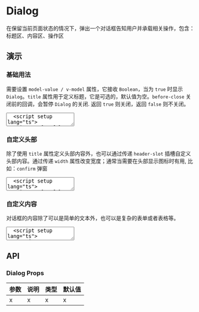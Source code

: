 # Dialog

在保留当前页面状态的情况下，弹出一个对话框告知用户并承载相关操作，包含：标题区、内容区、操作区

## 演示

<script setup lang="ts">
  import { ref } from 'vue'
  import { Dialog, AlertDialog, Button, InfoIcon } from "../../src"

  const show = ref(false)
  const show1 = ref(false)
  const show3 = ref(false)
  const show4 = ref(false)

  function handleBeforeClose(type: 'cancel' | 'close' | 'ok', done) {
    if (type === 'ok') {
      console.log('ok')
      // 模拟数据提交
      setTimeout(() => {
        done()
      }, 1000);
    } else {
      done()
    }
  }
</script>

### 基础用法

需要设置 `model-value / v-model` 属性，它接收 `Boolean`，当为 `true` 时显示 `Dialog`。`title` 属性用于定义标题，它是可选的，默认值为空。`before-close` 关闭前的回调，会暂停 `Dialog` 的关闭. 返回 `true` 则关闭，返回 `false` 则不关闭。

<ClientOnly>
  <CodePreview>
  <textarea lang="vue">
  <script setup lang="ts">
    import { ref } from 'vue';
    //-
    const show = ref(false);
    //-
    /**
     * @param type 事件类型, cancel - 底部取消按钮触发, close - 关闭, ok - 底部确认按钮触发
     * @param done 只有调用 done 参数方法的时候才是真正关闭对话框的时候.
     */
    function handleBeforeClose(type: 'cancel' | 'close' | 'ok', done) {
      if (type === 'ok') {
        // 模拟数据提交
        setTimeout(() => {
          done();
        }, 1000);
      } else {
        done();
      }
    }
  </script>
  <template>
    <nt-button type="primary" @click="show = true">显示 Dialog</nt-button>
    <!---->
    <nt-dialog v-model="show" title="Title" :before-close="handleBeforeClose">
      这是内容
    </nt-dialog>
  </template>
  </textarea>
  <template #preview>
    <Button type="primary" @click="show = true">显示 Dialog</Button>
    <!---->
    <Dialog v-model="show" title="Title" :before-close="handleBeforeClose">
      这是内容
    </Dialog>
  </template>
  </CodePreview>
</ClientOnly>

### 自定义头部

除了使用 `title` 属性定义头部内容外，也可以通过传递 `header-slot` 插槽自定义头部内容。通过传递 `width` 属性改变宽度；通常当需要在头部显示图标时有用, 比如：`confirm` 弹窗

<ClientOnly>
  <CodePreview>
  <textarea lang="vue">
  <script setup lang="ts">
    import { ref } from 'vue';
    //-
    const show = ref(false);
  </script>
  <template>
    <nt-button type="primary" @click="show1 = true">显示 Dialog</nt-button>
    <!---->
    <nt-dialog v-model="show1" width="300px">
      <template #header>
        <InfoIcon />
        <span>提示</span>
      </template>
      提示内容
    </nt-dialog>
  </template>
  </textarea>
  <template #preview>
    <Button type="primary" @click="show1 = true">显示 Dialog</Button>
    <!---->
    <Dialog v-model="show1" width="300px">
      <template #header>
        <InfoIcon />
        <span>提示</span>
      </template>
      提示内容
    </Dialog>
  </template>
  </CodePreview>
</ClientOnly>

### 自定义内容

对话框的内容除了可以是简单的文本外，也可以是复杂的表单或者表格等。

<ClientOnly>
  <CodePreview>
  <textarea lang="vue">
  <script setup lang="ts">
  </script>
  <template>
    <hr />
  </template>
  </textarea>
  <template #preview>
    <Button type="primary" @click="show3 = true">显示表单弹窗</Button>
    <Button type="primary" @click="show4 = true">显示表格弹窗</Button>
    <!---->
    <Dialog v-model="show3" width="300px">
      <template #header>
        <InfoIcon />
        <span>提示</span>
      </template>
      提示内容
    </Dialog>
  </template>
  </CodePreview>
</ClientOnly>

## API

### Dialog Props

<!-- prettier-ignore -->
| 参数 | 说明 | 类型 | 默认值 |
| ---- | ---- | ---- | ---- |
| x | x | x | x |
